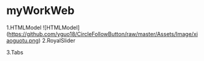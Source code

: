 # myWorkWeb

1.HTMLModel
![HTMLModel]
(https://github.com/yguo18/CircleFollowButton/raw/master/Assets/Image/xiaoguotu.png)
2.RoyalSlider

3.Tabs
